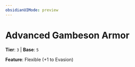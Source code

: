 ```yaml
---
obsidianUIMode: preview
---
```

# Advanced Gambeson Armor

**Tier**: `3` | **Base**: `5`

**Feature**: Flexible (+1 to Evasion)

